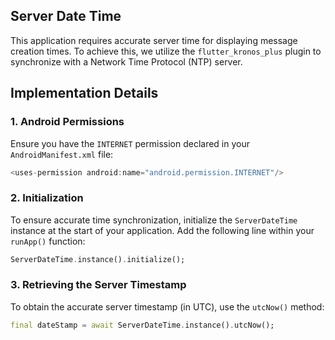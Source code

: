 
## Server Date Time
This application requires accurate server time for displaying message creation times. 
To achieve this, we utilize the `flutter_kronos_plus` plugin to synchronize with a
Network Time Protocol (NTP) server.

## Implementation Details

### 1. Android Permissions
Ensure you have the `INTERNET` permission declared in your `AndroidManifest.xml` file:
```dart
<uses-permission android:name="android.permission.INTERNET"/>
```

### 2. Initialization
To ensure accurate time synchronization, initialize the `ServerDateTime` 
instance at the start of your application. Add the following line within your `runApp()` function:

```dart
ServerDateTime.instance().initialize();
```

### 3. Retrieving the Server Timestamp
To obtain the accurate server timestamp (in UTC), use the `utcNow()` method:
```dart
final dateStamp = await ServerDateTime.instance().utcNow();
```